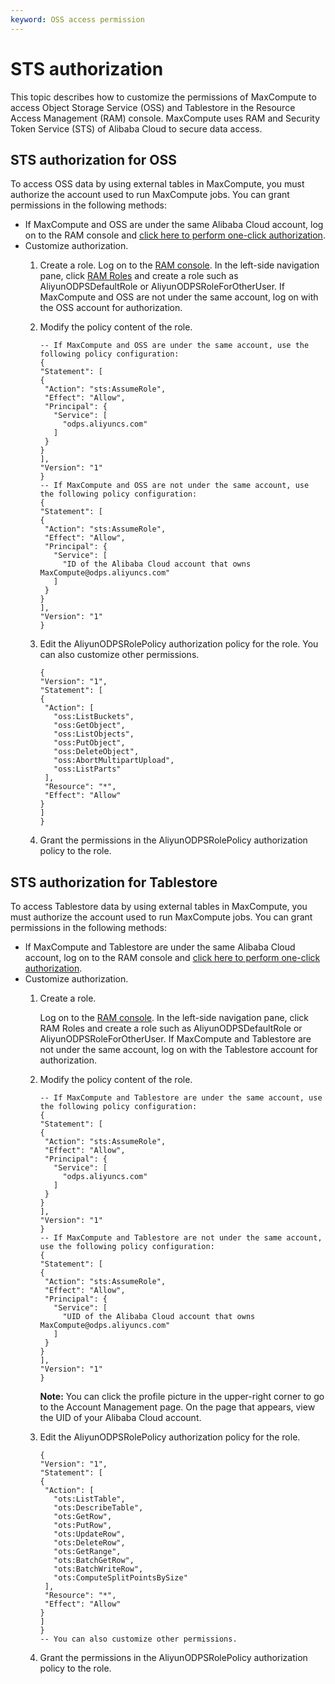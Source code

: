 ```yaml
---
keyword: OSS access permission
---
```


# STS authorization

This topic describes how to customize the permissions of MaxCompute to access Object Storage Service \(OSS\) and Tablestore in the Resource Access Management \(RAM\) console. MaxCompute uses RAM and Security Token Service \(STS\) of Alibaba Cloud to secure data access.

## STS authorization for OSS

To access OSS data by using external tables in MaxCompute, you must authorize the account used to run MaxCompute jobs. You can grant permissions in the following methods:

-   If MaxCompute and OSS are under the same Alibaba Cloud account, log on to the RAM console and [click here to perform one-click authorization](https://ram.console.aliyun.com/overview).
-   Customize authorization.
    1.  Create a role. Log on to the [RAM console](https://ram.console.aliyun.com/overview). In the left-side navigation pane, click [RAM Roles](https://ram.console.aliyun.com/roles) and create a role such as AliyunODPSDefaultRole or AliyunODPSRoleForOtherUser. If MaxCompute and OSS are not under the same account, log on with the OSS account for authorization.
    2.  Modify the policy content of the role.

        ```
        -- If MaxCompute and OSS are under the same account, use the following policy configuration:
        {
        "Statement": [
        {
         "Action": "sts:AssumeRole",
         "Effect": "Allow",
         "Principal": {
           "Service": [
             "odps.aliyuncs.com"
           ]
         }
        }
        ],
        "Version": "1"
        }
        -- If MaxCompute and OSS are not under the same account, use the following policy configuration:
        {
        "Statement": [
        {
         "Action": "sts:AssumeRole",
         "Effect": "Allow",
         "Principal": {
           "Service": [
             "ID of the Alibaba Cloud account that owns MaxCompute@odps.aliyuncs.com"
           ]
         }
        }
        ],
        "Version": "1"
        }
        ```

    3.  Edit the AliyunODPSRolePolicy authorization policy for the role. You can also customize other permissions.

        ```
        {
        "Version": "1",
        "Statement": [
        {
         "Action": [
           "oss:ListBuckets",
           "oss:GetObject",
           "oss:ListObjects",
           "oss:PutObject",
           "oss:DeleteObject",
           "oss:AbortMultipartUpload",
           "oss:ListParts"
         ],
         "Resource": "*",
         "Effect": "Allow"
        }
        ]
        }
        ```

    4.  Grant the permissions in the AliyunODPSRolePolicy authorization policy to the role.

## STS authorization for Tablestore

To access Tablestore data by using external tables in MaxCompute, you must authorize the account used to run MaxCompute jobs. You can grant permissions in the following methods:

-   If MaxCompute and Tablestore are under the same Alibaba Cloud account, log on to the RAM console and [click here to perform one-click authorization](https://ram.console.aliyun.com/?spm=5176.100239.blogcont281191.24.uJg9dR#/role/authorize?request=%7B%22Requests%22:%20%7B%22request1%22:%20%7B%22RoleName%22:%20%22AliyunODPSDefaultRole%22,%20%22TemplateId%22:%20%22DefaultRole%22%7D%7D,%20%22ReturnUrl%22:%20%22https:%2F%2Fram.console.aliyun.com%2F%22,%20%22Service%22:%20%22ODPS%22%7D).
-   Customize authorization.
    1.  Create a role.

        Log on to the [RAM console](https://account.alibabacloud.com/login/login.html). In the left-side navigation pane, click RAM Roles and create a role such as AliyunODPSDefaultRole or AliyunODPSRoleForOtherUser. If MaxCompute and Tablestore are not under the same account, log on with the Tablestore account for authorization.

    2.  Modify the policy content of the role.

        ```
        -- If MaxCompute and Tablestore are under the same account, use the following policy configuration:
        {
        "Statement": [
        {
         "Action": "sts:AssumeRole",
         "Effect": "Allow",
         "Principal": {
           "Service": [
             "odps.aliyuncs.com"
           ]
         }
        }
        ],
        "Version": "1"
        }
        -- If MaxCompute and Tablestore are not under the same account, use the following policy configuration:
        {
        "Statement": [
        {
         "Action": "sts:AssumeRole",
         "Effect": "Allow",
         "Principal": {
           "Service": [
             "UID of the Alibaba Cloud account that owns MaxCompute@odps.aliyuncs.com"
           ]
         }
        }
        ],
        "Version": "1"
        }
        ```

        **Note:** You can click the profile picture in the upper-right corner to go to the Account Management page. On the page that appears, view the UID of your Alibaba Cloud account.

    3.  Edit the AliyunODPSRolePolicy authorization policy for the role.

        ```
        {
        "Version": "1",
        "Statement": [
        {
         "Action": [
           "ots:ListTable",
           "ots:DescribeTable",
           "ots:GetRow",
           "ots:PutRow",
           "ots:UpdateRow",
           "ots:DeleteRow",
           "ots:GetRange",
           "ots:BatchGetRow",
           "ots:BatchWriteRow",
           "ots:ComputeSplitPointsBySize"
         ],
         "Resource": "*",
         "Effect": "Allow"
        }
        ]
        }
        -- You can also customize other permissions.
        ```

    4.  Grant the permissions in the AliyunODPSRolePolicy authorization policy to the role.

